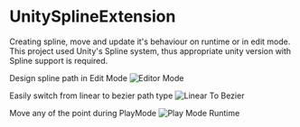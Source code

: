 # UnitySplineExtension
Creating spline, move and update it's behaviour on runtime or in edit mode. This project used Unity's Spline system, thus appropriate unity version with Spline support is required.

Design spline path in Edit Mode
![Editor Mode](https://i.giphy.com/media/v1.Y2lkPTc5MGI3NjExeHN4YzN0dHI2OG9kbnV4ZWlvd2U2ZWw5bzlheHQxNnloeGxydHAxcSZlcD12MV9pbnRlcm5hbF9naWZfYnlfaWQmY3Q9Zw/4YYZOMTbiTMxalxi2R/giphy.gif)

Easily switch from linear to bezier path type
![Linear To Bezier](https://i.giphy.com/media/v1.Y2lkPTc5MGI3NjExNXF6cnc3dzg5ZWpzOGViMHBoc2sxdHR2NWNrbmVqcm9neGlsdGdpOCZlcD12MV9pbnRlcm5hbF9naWZfYnlfaWQmY3Q9Zw/PPa6hI0B62ubneD1kT/giphy.gif)

Move any of the point during PlayMode
![Play Mode Runtime](https://i.giphy.com/media/v1.Y2lkPTc5MGI3NjExN2FvcmhwdnB1YWQ5c21rYWx6aW82ZnlzYTBsZXg3NDZjYXJzc3d3eiZlcD12MV9pbnRlcm5hbF9naWZfYnlfaWQmY3Q9Zw/PHgmsH490jiDpKpjS2/giphy.gif)

